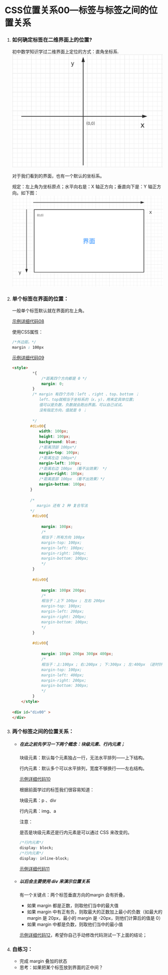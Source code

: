# CSS位置关系00—标签与标签之间的位置关系

1. ### 如何确定标签在二维界面上的位置?

   初中数学知识学过二维界面上定位的方式：直角坐标系.
   ![](代码相关/imgs/zbx.png)

   对于我们看到的界面，也有一个默认的坐标系。

   规定：左上角为坐标原点；水平向右是：X 轴正方向；垂直向下是：Y 轴正方向。如下图：
   ![](代码相关/imgs/jm.png)
   
   
   
2. ### 单个标签在界面的位置：

   一般单个标签默认就在界面的左上角。

   [示例详细代码08](代码相关/demo08.html)

   使用CSS属性：

   ```css
   /*外边距。*/
   margin : 100px 
   ```

   [示例详细代码09](代码相关/demo09.html)

   ```html
   <style>
            *{
                /*距离四个方向都是 0 */
                margin: 0;
            }
            /* margin 有四个方向：left 、right 、top、bottom ；
               left、top就相当于坐标系的（x，y)，用来定具体位置;
               值可以是负数，负数就会跑出界面。可以自己试试。
               没有指定方向，值就是 0 ；
   
            */
           #div00{
               width: 100px;
               height: 100px;
               background: blue;
               /*距离顶部 100px*/
               margin-top: 100px;
               /*距离左边 100px*/
               margin-left: 100px;
               /*距离右边 100px （看不出效果） */
               margin-right: 100px;
               /*距离底部 100px （看不出效果）*/
               margin-bottom: 100px;
           }
   
           /*
              margin 还有 2 种 复合写法
           */
            #div00{
   
                margin: 100px;
                /*
                相当于：所有方向 100px
                margin-top: 100px;
                margin-left: 100px;
                margin-right: 100px;
                margin-bottom: 100px;
                */
            }
   
            #div00{
   
                margin: 100px 200px;
                /*
                相当于：上下 100px ; 左右 200px
                margin-top: 100px;
                margin-left: 200px;
                margin-right: 200px;
                margin-bottom: 100px;
                */
            }
   
            #div00{
   
                margin: 100px 200px 300px 400px;
                /*
                相当于：上:100px ; 右:200px ; 下:300px ; 左:400px （逆时针）
                margin-top: 100px;
                margin-left: 400px;
                margin-right: 200px;
                margin-bottom: 300px;
                */
            }
       </style> 
   
   <div id="div00" >
   </div>
   ```

   

3. ### 两个标签之间的位置关系：

   - ##### 在此之前先学习一下两个概念：块级元素、行内元素；

     块级元素：默认每个元素独占一行，无法水平排列——上下结构。

     行内元素：默认多个可以水平排列，宽度不够换行——左右结构。

     [示例详细代码10](代码相关/demo10.html)

     根据前面学过的标签我们很容易知道：

     块级元素：p 、div

     行内元素：img、a

     注意：

     是否是块级元素还是行内元素是可以通过 CSS 来改变的。

     ```css
     /*行内元素*/
     display: block;
     /*行内元素*/
     display: inline-block;
     ```

     [示例详细代码11](代码相关/demo11.html)

   - ##### 以后会主要使用 div 来演示位置关系

     有一个关键点：两个标签垂直方向的margin 会有折叠，

     - 如果 margin 都是正数，则取他们当中的最大值
     - 如果 margin 中有正有负，则取最大的正数加上最小的负数（如最大的 margin 是 20px，最小的 margin 是 -20px，则他们计算后的值是 0）
     - 如果 margin 中都是负数，则取他们当中的最小值

     [示例详细代码12](代码相关/demo12.html)，希望你自己手动修改代码测试一下上面的结论；
     
     

4. ### 自练习：

   - 完成 margin 叠加的状态
   - 思考：如果把某个标签放到界面的正中间？

   







